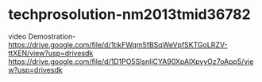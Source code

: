 # techprosolution-nm2013tmid36782
video Demostration-https://drive.google.com/file/d/1tikFWqm5fBSqWeVpfSKTGoLRZV-ttXEN/view?usp=drivesdk
https://drive.google.com/file/d/1D1PO5SlsnIjCYA90XpAlXpvyOz7oApp5/view?usp=drivesdk
